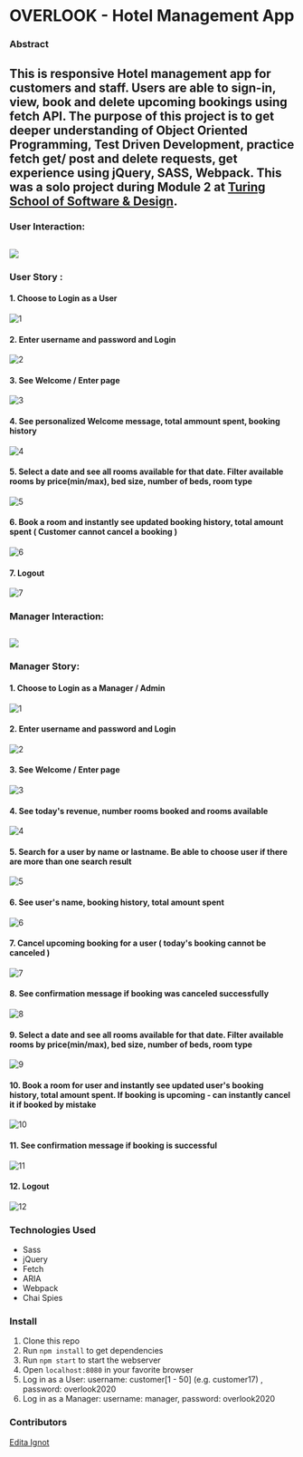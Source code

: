 # OVERLOOK - Hotel Management App 

### Abstract
This is responsive Hotel management app for customers and staff. Users are able to sign-in, view, book and delete upcoming bookings using fetch API. The purpose of this project is to get deeper understanding of Object Oriented Programming, Test Driven Development, practice fetch get/ post and delete requests, get experience using jQuery, SASS, Webpack.
This was a solo project during Module 2 at [Turing School of Software & Design](https://turing.io/).
---
### User Interaction:
![](readme-img/user-interaction.gif)
---
### User Story : 
#### 1. Choose to Login as a User
![1](/readme-img/user1.png)
#### 2. Enter username and password and Login
![2](/readme-img/user2.png)
#### 3. See Welcome / Enter page
![3](/readme-img/user3.png)
#### 4. See personalized Welcome message, total ammount spent, booking history
![4](/readme-img/user4.png)
#### 5. Select a date and see all rooms available for that date. Filter available rooms by price(min/max), bed size, number of beds, room type
![5](/readme-img/user5.png)
#### 6. Book a room and instantly see updated booking history, total amount spent ( Customer cannot cancel a booking )
![6](/readme-img/user6.png)
#### 7. Logout
![7](/readme-img/user7.png)

### Manager Interaction:
![](readme-img/admin-interaction.gif)
---
### Manager Story:
#### 1. Choose to Login as a Manager / Admin
![1](/readme-img/admin1.png)
#### 2. Enter username and password and Login
![2](/readme-img/admin2.png)
#### 3. See Welcome / Enter page
![3](/readme-img/admin3.png)
#### 4. See today's revenue, number rooms booked and rooms available
![4](/readme-img/admin4.png)
#### 5. Search for a user by name or lastname. Be able to choose user if there are more than one search result
![5](/readme-img/admin5.png)
#### 6. See user's name, booking history, total amount spent
![6](/readme-img/admin6.png)
#### 7. Cancel upcoming booking for a user ( today's booking cannot be canceled )
![7](/readme-img/admin7.png)
#### 8. See confirmation message if booking was canceled successfully
![8](/readme-img/admin8.png)
#### 9. Select a date and see all rooms available for that date. Filter available rooms by price(min/max), bed size, number of beds, room type
![9](/readme-img/admin9.png)
#### 10. Book a room for user and instantly see updated user's booking history, total amount spent. If booking is upcoming - can instantly cancel it if booked by mistake
![10](/readme-img/admin10.png)
#### 11. See confirmation message if booking is successful
![11](/readme-img/admin11.png)
#### 12. Logout
![12](/readme-img/admin12.png)

### Technologies Used
- Sass
- jQuery
- Fetch
- ARIA
- Webpack
- Chai Spies

### Install
1. Clone this repo
1. Run `npm install` to get dependencies
1. Run `npm start` to start the webserver 
1. Open `localhost:8080` in your favorite browser
1. Log in as a User:  username: customer[1 - 50] (e.g. customer17) , password: overlook2020
1. Log in as a Manager:  username: manager, password: overlook2020

### Contributors
[Edita Ignot](https://github.com/edignot)
